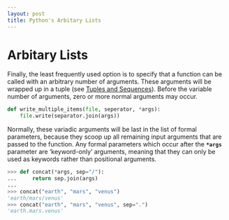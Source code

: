 ```yaml
---
layout: post
title: Python's Arbitary Lists
---
```


# Arbitary Lists
Finally, the least frequently used option is to specify that a function can be called with an arbitrary number of arguments. These arguments will be wrapped up in a tuple (see [Tuples and Sequences](https://docs.python.org/3/tutorial/datastructures.html#tut-tuples)). Before the variable number of arguments, zero or more normal arguments may occur.
```python
def write_multiple_items(file, seperator, *args):
    file.write(separator.join(args))
```
Normally, these variadic arguments will be last in the list of formal parameters, because they scoop up all remaining input arguments that are passed to the function. Any formal parameters which occur after the **`*args`** parameter are ‘keyword-only’ arguments, meaning that they can only be used as keywords rather than positional arguments.
```python
>>> def concat(*args, sep="/"):
...     return sep.join(args)
...
>>> concat("earth", "mars", "venus")
'earth/mars/venus'
>>> concat("earth", "mars", "venus", sep=".")
'earth.mars.venus'
```